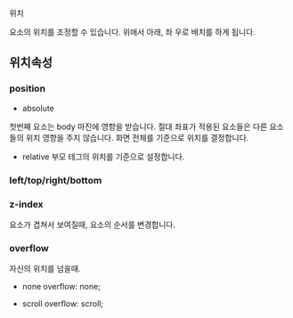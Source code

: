 위치

요소의 위치를 조정할 수 있습니다.
위애서 아래, 좌 우로 배치를 하게 됩니다.


## 위치속성

### position
* absolute

첫번째 요소는 body 마진에 영향을 받습니다.
절대 좌표가 적용된 요소들은 다른 요소들의 위치 영향을 주지 않습니다.
화면 전체를 기준으로 위치를 결정합니다.

* relative
부모 테그의 위치를 기준으로 설정합니다. 

### left/top/right/bottom


### z-index
요소가 겹쳐서 보여질때,
요소의 순서를 변경합니다.

### overflow
자신의 위치를 넘을때.

* none
overflow: none;

* scroll
overflow: scroll;





